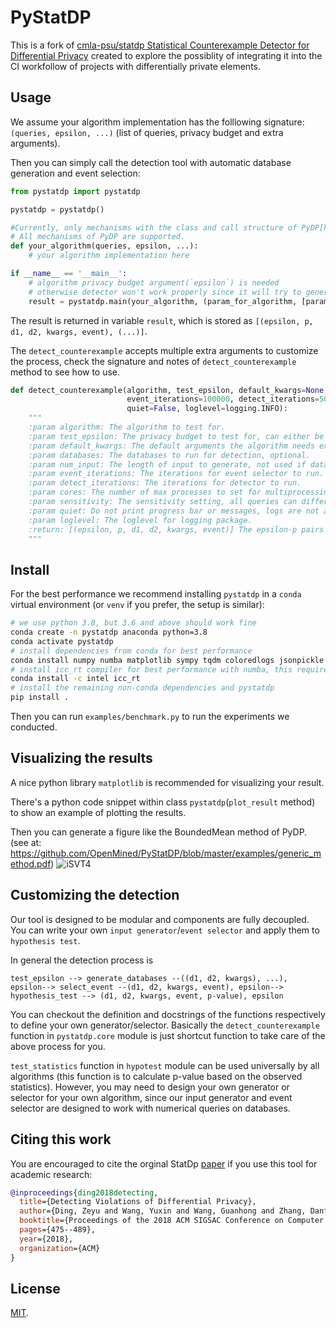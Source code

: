 # PyStatDP 
This is a fork of [cmla-psu/statdp Statistical Counterexample Detector for Differential Privacy](https://github.com/cmla-psu/statdp) created to explore the possiblity of integrating it into the CI workfollow of projects with differentially private elements.

## Usage

We assume your algorithm implementation has the folllowing signature: `(queries, epsilon, ...)` (list of queries, privacy budget and extra arguments).  

Then you can simply call the detection tool with automatic database generation and event selection:
```python
from pystatdp import pystatdp

pystatdp = pystatdp()

#Currently, only mechanisms with the class and call structure of PyDP[https://github.com/openmined/PyDP] are supported. 
# All mechanisms of PyDP are supported. 
def your_algorithm(queries, epsilon, ...):
    # your algorithm implementation here

if __name__ == '__main__':
    # algorithm privacy budget argument(`epsilon`) is needed
    # otherwise detector won't work properly since it will try to generate a privacy budget
    result = pystatdp.main(your_algorithm, (param_for_algorithm, [param_for_algorithm]) : tuple, (epsilon, [epsilon]): tuple)
```

The result is returned in variable `result`, which is stored as `[(epsilon, p, d1, d2, kwargs, event), (...)]`. 

The `detect_counterexample` accepts multiple extra arguments to customize the process, check the signature and notes of `detect_counterexample` method to see how to use.

```python
def detect_counterexample(algorithm, test_epsilon, default_kwargs=None, databases=None, num_input=(5, 10),
                          event_iterations=100000, detect_iterations=500000, cores=None, sensitivity=ALL_DIFFER,
                          quiet=False, loglevel=logging.INFO):
    """
    :param algorithm: The algorithm to test for.
    :param test_epsilon: The privacy budget to test for, can either be a number or a tuple/list.
    :param default_kwargs: The default arguments the algorithm needs except the first Queries argument.
    :param databases: The databases to run for detection, optional.
    :param num_input: The length of input to generate, not used if database param is specified.
    :param event_iterations: The iterations for event selector to run.
    :param detect_iterations: The iterations for detector to run.
    :param cores: The number of max processes to set for multiprocessing.Pool(), os.cpu_count() is used if None.
    :param sensitivity: The sensitivity setting, all queries can differ by one or just one query can differ by one.
    :param quiet: Do not print progress bar or messages, logs are not affected.
    :param loglevel: The loglevel for logging package.
    :return: [(epsilon, p, d1, d2, kwargs, event)] The epsilon-p pairs along with databases/arguments/selected event.
    """
```

## Install
For the best performance we recommend installing `pystatdp` in a `conda` virtual environment (or `venv` if you prefer, the setup is similar):

```bash
# we use python 3.8, but 3.6 and above should work fine
conda create -n pystatdp anaconda python=3.8
conda activate pystatdp
# install dependencies from conda for best performance
conda install numpy numba matplotlib sympy tqdm coloredlogs jsonpickle pip
# install icc_rt compiler for best performance with numba, this requires using intel's channel
conda install -c intel icc_rt
# install the remaining non-conda dependencies and pystatdp 
pip install .
```
Then you can run `examples/benchmark.py` to run the experiments we conducted.


## Visualizing the results
A nice python library `matplotlib` is recommended for visualizing your result. 

There's a python code snippet within class `pystatdp`(`plot_result` method) to show an example of plotting the results.

Then you can generate a figure like the BoundedMean method of PyDP. (see at: https://github.com/OpenMined/PyStatDP/blob/master/examples/generic_method.pdf)
![iSVT4](https://raw.githubusercontent.com/yxwangcs/StatDP/master/examples/iSVT4.svg?sanitize=true)

## Customizing the detection
Our tool is designed to be modular and components are fully decoupled. You can write your own `input generator`/`event selector` and apply them to `hypothesis test`.

In general the detection process is 

`test_epsilon --> generate_databases --((d1, d2, kwargs), ...), epsilon--> select_event --(d1, d2, kwargs, event), epsilon--> hypothesis_test --> (d1, d2, kwargs, event, p-value), epsilon`
 
You can checkout the definition and docstrings of the functions respectively to define your own generator/selector. Basically the `detect_counterexample` function in `pystatdp.core` module is just shortcut function to take care of the above process for you.

`test_statistics` function in `hypotest` module can be used universally by all algorithms (this function is to calculate p-value based on the observed statistics). However, you may need to design your own generator or selector for your own algorithm, since our input generator and event selector are designed to work with numerical queries on databases.

## Citing this work

You are encouraged to cite the orginal StatDp [paper](https://arxiv.org/pdf/1805.10277.pdf) if you use this tool for academic research:

```bibtex
@inproceedings{ding2018detecting,
  title={Detecting Violations of Differential Privacy},
  author={Ding, Zeyu and Wang, Yuxin and Wang, Guanhong and Zhang, Danfeng and Kifer, Daniel},
  booktitle={Proceedings of the 2018 ACM SIGSAC Conference on Computer and Communications Security},
  pages={475--489},
  year={2018},
  organization={ACM}
}
```

## License
[MIT](https://github.com/yxwangcs/statdp/blob/master/LICENSE).
